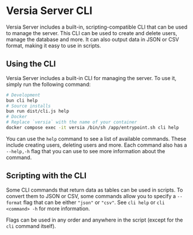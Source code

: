 # Versia Server CLI

Versia Server includes a built-in, scripting-compatible CLI that can be used to manage the server. This CLI can be used to create and delete users, manage the database and more. It can also output data in JSON or CSV format, making it easy to use in scripts.

## Using the CLI

Versia Server includes a built-in CLI for managing the server. To use it, simply run the following command:

```bash
# Development
bun cli help
# Source installs
bun run dist/cli.js help
# Docker
# Replace `versia` with the name of your container
docker compose exec -it versia /bin/sh /app/entrypoint.sh cli help
```

You can use the `help` command to see a list of available commands. These include creating users, deleting users and more. Each command also has a `--help,-h` flag that you can use to see more information about the command.

## Scripting with the CLI

Some CLI commands that return data as tables can be used in scripts. To convert them to JSON or CSV, some commands allow you to specify a `--format` flag that can be either `"json"` or `"csv"`. See `cli help` or `cli <command> -h` for more information.

Flags can be used in any order and anywhere in the script (except for the `cli` command itself).
